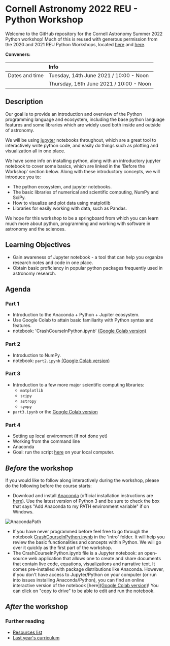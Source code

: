 # Cornell Astronomy 2022 REU - Python Workshop
Welcome to the GitHub repository for the Cornell Astronomy Summer 2022 Python
workshop! Much of this is reused with generous permission from the 2020 and 2021 REU
Python Workshops, located [here](https://github.com/CUAstro-REU-Python-Workshop/2020-workshop/) and [here](https://github.com/yubo56/2021-workshop).

**Conveners:** 

|    |Info|
|---:|:---|
|      Dates and time   | Tuesday, 14th June 2021 / 10:00 - Noon |
|           | Thursday, 16th June 2021 / 10:00 - Noon|



## Description

Our goal is to provide an introduction and overview of the Python programming
language and ecosystem, including the base python language features and some
libraries which are widely used both inside and outside of astronomy.

We will be using [jupyter](https://jupyter.org/) notebooks throughout, which are
a great tool to interactively write python code, and easily do things such as
plotting and visualization all in one place.

We have some info on installing python, along with an introductory jupyter
notebook to cover some basics, which are linked in the 'Before the Workshop'
section below. Along with these introductory concepts, we will introduce you to:

- The python ecosystem, and jupyter notebooks.
- The basic libraries of numerical and scientific computing, NumPy and SciPy.
- How to visualize and plot data using matplotlib
- Libraries for easily working with data, such as Pandas.

We hope for this workshop to be a springboard from which you can learn much more
about python, programming and working with software in astronomy and the
sciences.

## Learning Objectives

- Gain awareness of Jupyter notebook - a tool that can help you organize
  research notes and code in one place.
- Obtain basic proficiency in popular python packages frequently used in
  astronomy research.

## Agenda



### Part 1

- Introduction to the Anaconda + Python + Jupiter ecosystem.
- Use Google Colab to attain basic familiarity with Python syntax and features.
- notebook: 'CrashCourseInPython.ipynb' [(Google Colab version)](https://githubtocolab.com/CUAstro-REU-Python-Workshop/2022-workshop/blob/main/part1/CrashCourseInPython.ipynb)

### Part 2


- Introduction to NumPy.
- notebook: `part2.ipynb` [(Google Colab version)](https://githubtocolab.com/CUAstro-REU-Python-Workshop/2022-workshop/blob/main/part2/part2.ipynb)

### Part 3

- Introduction to a few more major scientific computing libraries:
    - `matplotlib`
    - `scipy`
    - `astropy`
    - `sympy`
- `part3.ipynb` or the [Google Colab
  version](https://githubtocolab.com/CUAstro-REU-Python-Workshop/2022-workshop/blob/main/part3/part3.ipynb)

### Part 4

- Setting up local environment (if not done yet)
- Working from the command line
- Anaconda
- Goal: run the script [here](part4/part4_classExample.py) on your local computer.

## *Before* the workshop

If you would like to follow along interactively during the workshop, please do
the following before the course starts:

- Download and install [Anaconda](https://www.anaconda.com/download/) (official
  installation instructions are
  [here](https://docs.anaconda.com/anaconda/install/)). Use the latest version
  of Python 3 and be sure to check the box that says "Add Anaconda to my PATH
  environment variable" if on Windows.

![AnacondaPath](http://toolkit.geosci.xyz/_images/AnacondaPath.png)

- If you have never programmed before feel free to go through the notebook
  [CrashCourseInPython.ipynb](part1/CrashCourseInPython.ipynb) in the 'intro'
  folder. It will help you review the basic functionalities and concepts within
  Python. We will go over it quickly as the first part of the workshop.
- The CrashCourseInPython.ipynb file is a Jupyter notebook: an open-source web
  application that allows one to create and share documents that contain live
  code, equations, visualizations and narrative text. It comes pre-installed
  with package distributions like Anaconda. However, if you don't have access to
  Jupyter/Python on your computer (or run into issues installing
  Anaconda/Python), you can find an online interactive version of the notebook
  [here][(Google Colab version)](https://githubtocolab.com/CUAstro-REU-Python-Workshop/2022-workshop/blob/main/part1/CrashCourseInPython.ipynb)! You can click on "copy to drive" to be able to edit and run the notebook.

## *After* the workshop


### Further reading
- [Resources list](additional_resources.md)
- [Last year's curriculum](https://github.com/yubo56/2021-workshop/tree/master/2020_materials)
